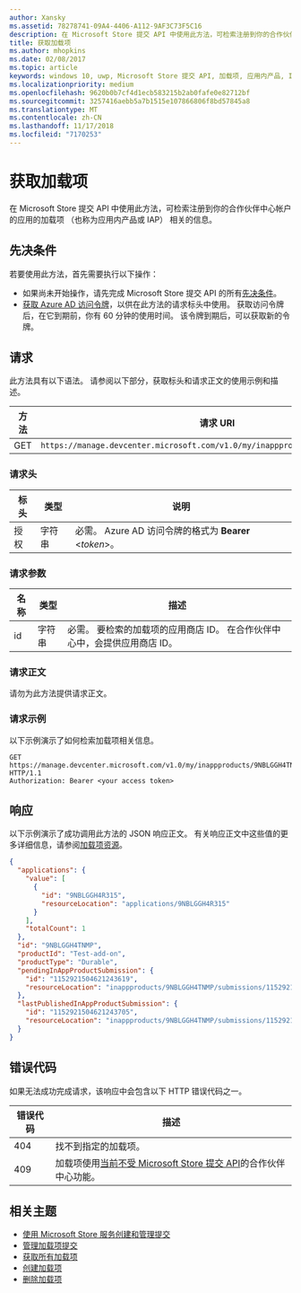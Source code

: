 ```yaml
---
author: Xansky
ms.assetid: 78278741-09A4-4406-A112-9AF3C73F5C16
description: 在 Microsoft Store 提交 API 中使用此方法，可检索注册到你的合作伙伴中心帐户的应用的加载项相关的信息。
title: 获取加载项
ms.author: mhopkins
ms.date: 02/08/2017
ms.topic: article
keywords: windows 10, uwp, Microsoft Store 提交 API, 加载项, 应用内产品, IAP
ms.localizationpriority: medium
ms.openlocfilehash: 9620b0b7cf4d1ecb583215b2ab0fafe0e82712bf
ms.sourcegitcommit: 3257416aebb5a7b1515e107866806f8bd57845a8
ms.translationtype: MT
ms.contentlocale: zh-CN
ms.lasthandoff: 11/17/2018
ms.locfileid: "7170253"
---
```

# <a name="get-an-add-on"></a>获取加载项

在 Microsoft Store 提交 API 中使用此方法，可检索注册到你的合作伙伴中心帐户的应用的加载项 （也称为应用内产品或 IAP） 相关的信息。

## <a name="prerequisites"></a>先决条件

若要使用此方法，首先需要执行以下操作：

* 如果尚未开始操作，请先完成 Microsoft Store 提交 API 的所有[先决条件](create-and-manage-submissions-using-windows-store-services.md#prerequisites)。
* [获取 Azure AD 访问令牌](create-and-manage-submissions-using-windows-store-services.md#obtain-an-azure-ad-access-token)，以供在此方法的请求标头中使用。 获取访问令牌后，在它到期前，你有 60 分钟的使用时间。 该令牌到期后，可以获取新的令牌。

## <a name="request"></a>请求

此方法具有以下语法。 请参阅以下部分，获取标头和请求正文的使用示例和描述。

| 方法 | 请求 URI                                                      |
|--------|------------------------------------------------------------------|
| GET    | ```https://manage.devcenter.microsoft.com/v1.0/my/inappproducts/{inAppProductId}``` |


### <a name="request-header"></a>请求头

| 标头        | 类型   | 说明                                                                 |
|---------------|--------|-----------------------------------------------------------------------------|
| 授权 | 字符串 | 必需。 Azure AD 访问令牌的格式为 **Bearer** &lt;*token*&gt;。 |


### <a name="request-parameters"></a>请求参数

| 名称        | 类型   | 描述                                                                 |
|---------------|--------|-----------------------------------------------------------------------------|
| id | 字符串 | 必需。 要检索的加载项的应用商店 ID。 在合作伙伴中心中，会提供应用商店 ID。  |


### <a name="request-body"></a>请求正文

请勿为此方法提供请求正文。


### <a name="request-example"></a>请求示例

以下示例演示了如何检索加载项相关信息。

```
GET https://manage.devcenter.microsoft.com/v1.0/my/inappproducts/9NBLGGH4TNMP HTTP/1.1
Authorization: Bearer <your access token>
```

## <a name="response"></a>响应

以下示例演示了成功调用此方法的 JSON 响应正文。 有关响应正文中这些值的更多详细信息，请参阅[加载项资源](manage-add-ons.md#add-on-object)。

```json
{
  "applications": {
    "value": [
      {
        "id": "9NBLGGH4R315",
        "resourceLocation": "applications/9NBLGGH4R315"
      }
    ],
    "totalCount": 1
  },
  "id": "9NBLGGH4TNMP",
  "productId": "Test-add-on",
  "productType": "Durable",
  "pendingInAppProductSubmission": {
    "id": "1152921504621243619",
    "resourceLocation": "inappproducts/9NBLGGH4TNMP/submissions/1152921504621243619"
  },
  "lastPublishedInAppProductSubmission": {
    "id": "1152921504621243705",
    "resourceLocation": "inappproducts/9NBLGGH4TNMP/submissions/1152921504621243705"
  }
}
```

## <a name="error-codes"></a>错误代码

如果无法成功完成请求，该响应中会包含以下 HTTP 错误代码之一。

| 错误代码 |  描述   |
|--------|------------------|
| 404  | 找不到指定的加载项。 |
| 409  | 加载项使用[当前不受 Microsoft Store 提交 API](create-and-manage-submissions-using-windows-store-services.md#not_supported)的合作伙伴中心功能。  |


## <a name="related-topics"></a>相关主题

* [使用 Microsoft Store 服务创建和管理提交](create-and-manage-submissions-using-windows-store-services.md)
* [管理加载项提交](manage-add-on-submissions.md)
* [获取所有加载项](get-all-add-ons.md)
* [创建加载项](create-an-add-on.md)
* [删除加载项](delete-an-add-on.md)
